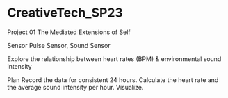 # CreativeTech_SP23
Project 01 The Mediated Extensions of Self 

Sensor
Pulse Sensor, Sound Sensor

Explore the relationship between heart rates (BPM) & environmental sound intensity

Plan
Record the data for consistent 24 hours. Calculate the heart rate and the average sound intensity per hour. Visualize.
